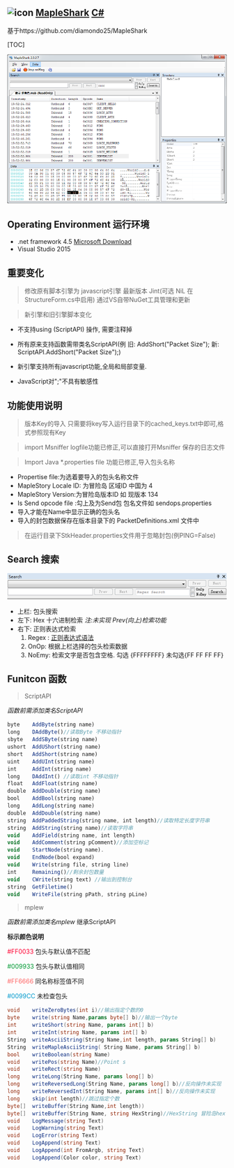 ## ![icon](Shark.ico) [MapleShark](https://git.oschina.net/zh3305/MapleShark-master)  [C#](https://git.oschina.net/languages/C%23) 



基于https://github.com/diamondo25/MapleShark

[TOC]

![Main](Prv.png)

## **Operating Environment 运行环境**
+ .net framework 4.5 [Microsoft Download](https://www.microsoft.com/zh-cn/download/details.aspx?id=30653)
+ Visual Studio 2015

## **重要变化**

> 修改原有脚本引擎为 javascript引擎 最新版本 Jint(可选 NiL 在StructureForm.cs中启用) 通过VS自带NuGet工具管理和更新


> 新引擎和旧引擎脚本变化

- 不支持using (ScriptAPI) 操作, 需要注释掉


- 所有原来支持函数需带类名ScriptAPI(例 旧: AddShort("Packet Size"); 新: ScriptAPI.AddShort("Packet Size");)


- 新引擎支持所有javascript功能,全局和局部变量.


- JavaScript对";"不具有敏感性

## **功能使用说明**

> 版本Key的导入 只需要将key写入运行目录下的cached_keys.txt中即可,格式参照现有Key



> import Msniffer logfile功能已修正,可以直接打开Msniffer 保存的日志文件


> Import Java *.properties file 功能已修正,导入包头名称

- Propertise file:为选着要导入的包头名称文件
- MapleStory Locale ID: 为冒险岛  区域ID 中国为 4
- MapleStory  Version:为冒险岛版本ID 如 现版本 134
- Is Send opcode file :勾上及为Send包 包名文件如 sendops.properties
- 导入才能在Name中显示正确的包头名
- 导入的封包数据保存在版本目录下的 PacketDefinitions.xml 文件中

> 在运行目录下StkHeader.properties文件用于忽略封包(例PING=False)


## **Search 搜索**
![Search](Prv1.png)
- 上栏:   包头搜索
- 左下:   Hex 十六进制检索  *注:未实现 Prev(向上)检索功能*
- 右下:   正则表达式检索
    1. Regex : [正则表达式语法](https://msdn.microsoft.com/zh-cn/library/ae5bf541(v=vs.100).aspx)
    2. OnOp:  根据上栏选择的包头检索数据
    3. NoEmy: 检索文字是否包含空格. 勾选 {FFFFFFFF} 未勾选{FF FF FF FF}


## **Funitcon 函数**

> ScriptAPI


*函数前需添加类名ScriptAPI*

```javascript
byte 	AddByte(string name)  
long 	DAddByte()//读取Byte 不移动指针
sbyte 	AddSByte(string name)
ushort 	AddUShort(string name)
short 	AddShort(string name)
uint 	AddUInt(string name)
int 	AddInt(string name)
long 	DAddInt() //读取int 不移动指针
float 	AddFloat(string name)
double 	AddDouble(string name)
bool 	AddBool(string name)
long 	AddLong(string name)
double 	AddDouble(string name)
string 	AddPaddedString(string name, int length)//读取特定长度字符串
string 	AddString(string name)//读取字符串
void 	AddField(string name, int length)
void 	AddComment(string pComment)//添加空标记
void 	StartNode(string name).
void 	EndNode(bool expand)
void 	Write(string file, string line)
int 	Remaining()//剩余封包数量
void 	CWrite(string text) //输出到控制台
string  GetFiletime() 
void    WriteFile(string pPath, string pLine) 
```


> mplew 


*函数前需添加类名mplew*  继承ScriptAPI


**标示颜色说明**

<font color=#FF0033 >#FF0033</font> 包头与默认值不匹配

<font color=#009933 >#009933</font> 包头与默认值相同

<font color=#FF6666 >#FF6666</font> 同名称标签值不同

<font color=#0099CC >#0099CC</font> 未检查包头

```c#
void    writeZeroBytes(int i)//输出指定个数的0
byte    write(string Name,params byte[] b)//输出一个byte
int     writeShort(string Name, params int[] b)
int     writeInt(string Name, params int[] b)
String  writeAsciiString(String Name,int length, params String[] b)
String  writeMapleAsciiString( String Name, params String[] b)
bool    writeBoolean(string Name)
void    writePos(string Name)//Point s
void    writeRect(string Name)
long    writeLong(String Name, params long[] b)
long    writeReversedLong(String Name, params long[] b)//反向操作未实现
long    writeReversedInt(String Name, params int[] b)//反向操作未实现
long    skip(int length)//跳过指定个数
byte[]  writeBuffer(String Name,int length))
byte[]  writeBuffer(String Name, string HexString)//HexString 冒险岛hex String
void    LogMessage(string Text)
void    LogWarning(string Text)
void    LogError(string Text)  
void    LogAppend(string Text)
void    LogAppend(int FromArgb, string Text)
void    LogAppend(Color color, string Text)
```